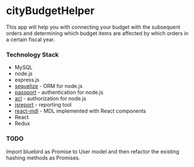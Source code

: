 # cityBudgetHelper

This app will help you with connecting your budget with the subsequent orders and determining which budget items are affected by which orders in a certain fiscal year.

### Technology Stack

* MySQL
* node.js
* express.js
* [sequelize] - ORM for node.js
* [passport] - authentication for node.js
* [acl] - authorization for node.js
* [jsreport] - reporting tool
* [react-mdl] - MDL implemented with React components
* React
* Redux

[sequelize]: <http://docs.sequelizejs.com/en/v3/>
[passport]: <https://www.npmjs.com/package/passport>
[acl]: <https://www.npmjs.com/package/acl>
[jsreport]: <https://www.npmjs.com/package/jsreport>
[react-mdl]: <https://github.com/tleunen/react-mdl>

### TODO
Import bluebird as Promise to User model and then refactor the existing hashing methods as Promises.
